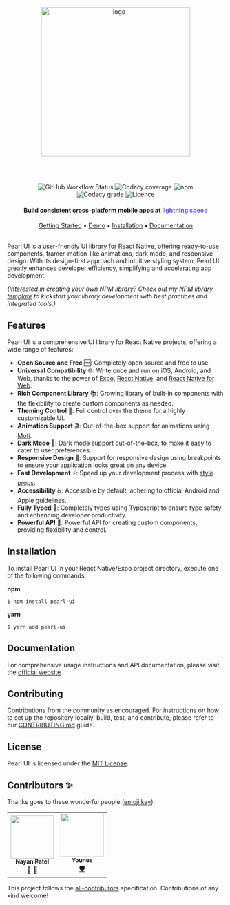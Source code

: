 <div align="center">
<a href="https://docs.pearl-ui.dev/">
  <img width="346" alt="logo" src="https://user-images.githubusercontent.com/29514438/133960518-569428c5-fe04-4631-b20e-5935a4c93914.png">
</a>

<br /><br />

<p align="center" style="width: 80%; margin: auto">
<img alt="GitHub Workflow Status" src="https://img.shields.io/github/actions/workflow/status/agrawal-rohit/pearl-ui/Publish.yml">
<img alt="Codacy coverage" src="https://img.shields.io/codacy/coverage/d0c9aeda98434aa4adfa8446823aead4">
<img alt="npm" src="https://img.shields.io/npm/dw/pearl-ui">
<img alt="Codacy grade" src="https://img.shields.io/codacy/grade/d0c9aeda98434aa4adfa8446823aead4">
<img alt="Licence" src="https://img.shields.io/github/license/agrawal-rohit/pearl-ui"> 
</p>

<h4>Build consistent cross-platform mobile apps at <span style="color: #6356e5">lightning speed</span></h4>

<div align="center">
<a href="https://docs.pearl-ui.dev/docs/overview/getting-started/introduction" target="_blank">Getting Started</a> •
<a href="https://snack.expo.dev/@agrawal-rohit/pearl-ui---showcase?platform=web" target="_blank">Demo</a> •
<a href="https://docs.pearl-ui.dev/docs/overview/getting-started/installation" target="_blank">Installation</a> •
<a href="https://docs.pearl-ui.dev" target="_blank">Documentation</a>

</div>

<br />

</div>

<p>
Pearl UI is a user-friendly UI library for React Native, offering ready-to-use components, framer-motion-like animations, dark mode, and responsive design. With its design-first approach and intuitive styling system, Pearl UI greatly enhances developer efficiency, simplifying and accelerating app development.
</p>

_(Interested in creating your own NPM library? Check out my [NPM library template](https://github.com/agrawal-rohit/npm-library-template) to kickstart your library development with best practices and integrated tools.)_

## Features

Pearl UI is a comprehensive UI library for React Native projects, offering a wide range of features:

- **Open Source and Free** 🆓: Completely open source and free to use.
- **Universal Compatibility** 🌐: Write once and run on iOS, Android, and Web, thanks to the power of [Expo](https://docs.expo.dev/), [React Native](https://reactnative.dev/), and [React Native for Web](https://necolas.github.io/react-native-web/).
- **Rich Component Library** 📚: Growing library of built-in components with the flexibility to create custom components as needed.
- **Theming Control** 🎨: Full control over the theme for a highly customizable UI.
- **Animation Support** 🎬: Out-of-the-box support for animations using [Moti](https://moti.fyi/).
- **Dark Mode** 🌙: Dark mode support out-of-the-box, to make it easy to cater to user preferences.
- **Responsive Design** 📱: Support for responsive design using breakpoints to ensure your application looks great on any device.
- **Fast Development** ⚡: Speed up your development process with [style props](https://docs.pearl-ui.dev/docs/core-features/style-props).
- **Accessibility** ♿: Accessible by default, adhering to official Android and Apple guidelines.
- **Fully Typed** 🦾: Completely types using Typescript to ensure type safety and enhancing developer productivity.
- **Powerful API** 💪: Powerful API for creating custom components, providing flexibility and control.

## Installation

To install Pearl UI in your React Native/Expo project directory, execute one of the following commands:

**npm**

```shell
$ npm install pearl-ui
```

**yarn**

```shell
$ yarn add pearl-ui
```

## Documentation

For comprehensive usage instructions and API documentation, please visit the [official website](https://docs.pearl-ui.dev/).

## Contributing

Contributions from the community as encouraged. For instructions on how to set up the repository locally, build, test, and contribute, please refer to our [CONTRIBUTING.md](./CONTRIBUTING.md) guide.

## License

Pearl UI is licensed under the [MIT License](https://github.com/agrawal-rohit/pearl-ui/blob/main/LICENSE).

## Contributors ✨

Thanks goes to these wonderful people ([emoji key](https://allcontributors.org/docs/en/emoji-key)):

<!-- ALL-CONTRIBUTORS-LIST:START - Do not remove or modify this section -->
<!-- prettier-ignore-start -->
<!-- markdownlint-disable -->
<table>
  <tr>
    <td align="center"><a href="http://nayanpatel.net"><img src="https://avatars.githubusercontent.com/u/79650289?v=4?s=100" width="100px;" alt=""/><br /><sub><b>Nayan Patel</b></sub></a><br /><a href="https://github.com/agrawal-rohit/pearl-ui/commits?author=PatelN123" title="Documentation">📖</a> <a href="https://github.com/agrawal-rohit/pearl-ui/issues?q=author%3APatelN123" title="Bug reports">🐛</a></td>
    <td align="center"><a href="http://yalla.ma"><img src="https://avatars.githubusercontent.com/u/198514?v=4?s=100" width="100px;" alt=""/><br /><sub><b>Younes</b></sub></a><br /><a href="#security-younes200" title="Security">🛡️</a></td>
  </tr>
</table>

<!-- markdownlint-restore -->
<!-- prettier-ignore-end -->

<!-- ALL-CONTRIBUTORS-LIST:END -->

This project follows the [all-contributors](https://github.com/all-contributors/all-contributors) specification. Contributions of any kind welcome!
